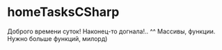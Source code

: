 # homeTasksCSharp
Доброго времени суток!
Наконец-то догнала!.. ^^ Массивы, функции. Нужно больше функций, милорд)
